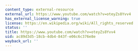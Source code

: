 ```yaml
---
content_type: external-resource
external_url: https://www.youtube.com/watch?v=oteyZs8Yvv4
has_external_license_warning: true
license: https://en.wikipedia.org/wiki/All_rights_reserved
status: ''
title: https://www.youtube.com/watch?v=oteyZs8Yvv4
uid: ac89d3d5-18cb-4db4-843f-e06c6c376e8e
wayback_url: ''
---
```

